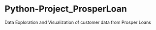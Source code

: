 # Python-Project_ProsperLoan
Data Exploration and Visualization of customer data from Prosper Loans
